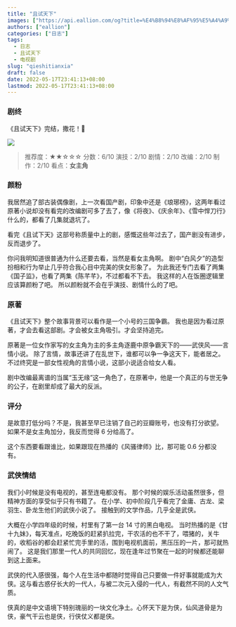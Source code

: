 ```yaml
---
title: "且试天下"
images: ["https://api.eallion.com/og?title=%E4%B8%94%E8%AF%95%E5%A4%A9%E4%B8%8B"]
authors: ["eallion"]
categories: ["日志"]
tags: 
  - 日志
  - 且试天下
  - 电视剧
slug: "qieshitianxia"
draft: false
date: 2022-05-17T23:41:13+08:00
lastmod: 2022-05-17T23:41:13+08:00
---
```


### 剧终

《且试天下》完结，撒花！🎉

[![](/assets/images/posts/2022/05/qieshitianxia.png)](https://v.qq.com/x/cover/mzc00200v3lnbmd/a0042ceiy5v.html)

> 推荐度：★★☆☆☆
> 分数：6/10
> 演技：2/10
> 剧情：2/10
> 改编：2/10
> 制作：2/10
> 看点：**女主角**

### 颜粉

我居然追了部古装偶像剧，上一次看国产剧，印象中还是《琅琊榜》，这两年看过原著小说却没有看完的改编剧可多了去了，像《将夜》、《庆余年》、《雪中悍刀行》什么的，都看了几集就退坑了。

看完《且试下天》这部号称质量中上的剧，感慨这些年过去了，国产剧没有进步，反而退步了。

你问我明知道很普通为什么还要去看，当然是看女主角啊。
剧中“白风夕”的造型扮相和行为举止几乎符合我心目中完美的侠女形象了。
为此我还专门去看了两集《国子监》，也看了两集《陈芊芊》，不过都看不下去。
我这样的人在饭圈逻辑里应该算颜粉了吧。
所以颜粉就不会在乎演技、剧情什么的了吧。

### 原著

《且试天下》整个故事背景可以看作是一个小号的三国争霸。
我也是因为看过原著，才会去看这部剧。才会被女主角吸引。才会坚持追完。

原著是一位女作家写的女主角为主的多主角逐鹿中原争霸天下的——武侠风——言情小说。
除了言情，故事还讲了在乱世下，谁都可以争一争这天下，能者居之。
不过终究是一部女性视角的言情小说，这部小说适合给女人看。

剧中改编最离谱的当属“玉无缘”这一角色了，在原著中，他是一个真正的与世无争的公子，在剧里却成了最大的反派。

### 评分

是故意打低分吗？不是，我甚至早已注销了自己的豆瓣账号，也没有打分欲望。
如果不是女主角加分，我反而觉得 6 分给高了。

这个东西要看跟谁比，如果跟现在热播的《风骚律师》比，那可能 0.6 分都没有。

### 武侠情结

我们小时候是没有电视的，甚至连电都没有。
那个时候的娱乐活动虽然很多，但精神方面的享受似乎只有书籍了。
在小学、初中阶段几乎看完了金庸、古龙、梁羽生、卧龙生他们的武侠小说了。
接触到的文学作品，几乎全是武侠。

大概在小学四年级的时候，村里有了第一台 14 寸的黑白电视。
当时热播的是《甘十九妹》，每天准点，吃晚饭的赶紧扒拉完，干农活的也不干了，喂猪的，关牛的，收稻谷的都会赶紧忙完手里的活，围到电视机面前，黑压压的一片，那可就热闹了。
这是我们那里一代人的共同回忆，现在逢年过节聚在一起的时候都还能聊到这上面来。

武侠的代入感很强，每个人在生活中都随时觉得自己只要做一件好事就能成为大侠。这与看古惑仔长大的一代人，与被二次元入侵的一代人，有截然不同的人文气质。

侠真的是中文语境下特别瑰丽的一块文化净土。心怀天下是为侠，仙风道骨是为侠，豪气干云也是侠，行侠仗义都是侠。
